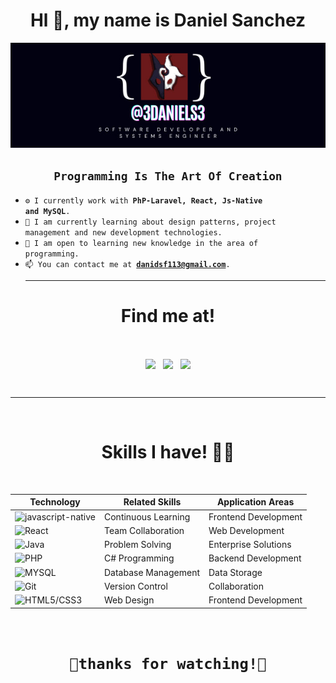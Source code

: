 <div align = "center"> <h1>Hl 👋, my name is Daniel Sanchez</h1> </div> 
<div align="center">
  <img src="https://github.com/3daniels3/3daniels3/blob/main/3daniels3%20banner.jpg" alt="3daniels3 banner" width="600"/>
</div>
<h2 align ="center"><code>Programming Is The Art Of Creation</code></h2>

- <code>⚙️ I currently work with **PhP-Laravel, React, Js-Native and MySQL**.</code>
- <code>🔬 I am currently learning about design patterns, project management and new development technologies.</code>
- <code>🔧 I am open to learning new knowledge in the area of ​​programming.</code>
- <code>📫 You can contact me at **danidsf113@gmail.com**.</code>
  <hr>
<h1 align="center">Find me at!</h1>

<br>
<p align="center">
<a href="https://www.linkedin.com/in/daniel-david-sanchez-florez-8550a12a1/" target="_blank"><img align="center" src="https://img.shields.io/badge/Daniel%20David%20Sanchez-blue?style=for-the-badge&logo=linkedin&logoColor=white&link=danidsf113%40gmail.com"></img></a>&nbsp;&nbsp;&nbsp;<a align="center" href="mailto:danidsf113@gmail.com" target="blank"><img align="center" src="https://img.shields.io/badge/DANIDSF113%40GMIAL.COM-red?style=for-the-badge&logo=gmail&logoColor=white&link=danidsf113%40gmail.com"></img></a>&nbsp;&nbsp;&nbsp;<a href="https://github.com/3daniels3"><img align="center" src="https://img.shields.io/badge/3DANIELS3-black?style=for-the-badge&logo=GITHUB&logoColor=WHITE"></img></a>
</p>

<Br>
<hr>
<Br>
<h1 align="center">Skills I have! 🤸‍♂</h1>
<Br>

| Technology | Related Skills | Application Areas |
|------------|----------------|------------------|
| ![javascript-native](https://img.shields.io/badge/javascript-black?style=for-the-badge&logo=javascript&logoColor=WHITE) | Continuous Learning | Frontend Development |
| ![React](https://img.shields.io/badge/React-black?style=for-the-badge&logo=React&logoColor=WHITE) | Team Collaboration | Web Development |
| ![Java](https://img.shields.io/badge/java-black?style=for-the-badge&logo=netbeans&logoColor=WHITE) | Problem Solving | Enterprise Solutions |
| ![PHP](https://img.shields.io/badge/php-black?style=for-the-badge&logo=php&logoColor=WHITE) | C# Programming | Backend Development |
| ![MYSQL](https://img.shields.io/badge/Mysql-black?style=for-the-badge&logo=Mysql&logoColor=WHITE) | Database Management | Data Storage |
| ![Git](https://img.shields.io/badge/git-black?style=for-the-badge&logo=git&logoColor=WHITE) | Version Control | Collaboration |
| ![HTML5/CSS3](https://img.shields.io/badge/Html-black?style=for-the-badge&logo=HTML5&logoColor=WHITE) | Web Design | Frontend Development |

<br>
<h1 align="center"> <code>🎩thanks for watching!🎩</code> </h1>

